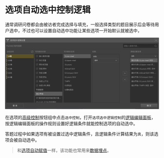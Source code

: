 # 选项自动选中控制逻辑

通常调研问卷都会由被访者完成选择与填充，一般选择类型的题目展示后会等待用户选中，不过也可以设置自动选中功能让某些选项一开始默认就被选中，

<img src='./images/option-logic.png'>

在选项的[高级控制](../node-setting/option.md#高级控制)按钮组中点击`选中控制`，打开`选项选中逻辑控制`的[逻辑编辑面板](./logic-editor.md)，按逻辑编辑面板的操作规则设置好逻辑条件就能控制选项的自动选中。

答题过程中如果选项有被设置过选中逻辑条件，且逻辑条件计算结果为`真`，则该选项会被自动选中。

> 和[选项自动赋值](./opt-auto-input.md)一样，该功能也常用来[数据埋点](./opt-auto-input.md#埋点)。

